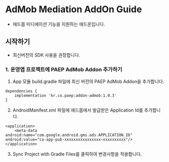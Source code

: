 # AdMob Mediation AddOn Guide

* 애드몹 미디에이션 기능을 지원하는 애드온입니다.

## 시작하기
* 최신버전의 SDK 사용을 권장합니다.

### 1. 운영앱 프로젝트에 PAEP AdMob Addon 추가하기
1. App 모듈 build.gradle 파일에 최신 버전의 PAEP AdMob Addon을 추가합니다.
```
dependencies {
    implementation 'kr.co.paep:addon-admob:1.0.3'
}
```

2. AndroidManifest.xml 파일에 애드몹에서 발급받은 Application Id를 추가합니다.
```
<application>
    <meta-data android:name="com.google.android.gms.ads.APPLICATION_ID" android:value="ca-app-pub-xxxxxxxxxxxxxxxx~xxxxxxxxxx"/>
</application>    
```

3. Sync Project with Gradle Files를 클릭하여 변경사항을 적용합니다.
